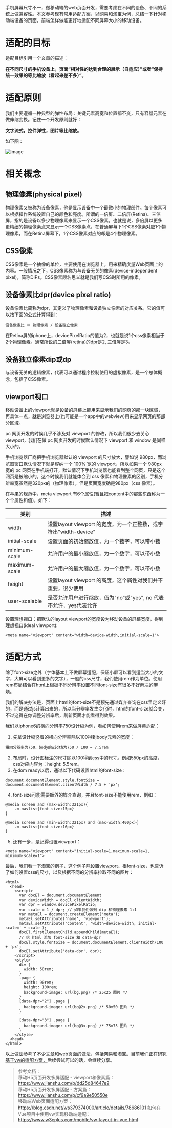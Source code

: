 手机屏幕尺寸不一，做移动端的web页面开发，需要考虑在不同的设备、不同的系统上做兼容性。本文参考现有常用适配方案，以网易和淘宝为例，总结一下针对移动端设备的页面，前端怎样做能更好地适配不同屏幕大小的移动设备。
# 适配的目标
适配目标引用一个文章的描述：    
    
**在不同尺寸的手机设备上，页面“相对性的达到合理的展示（自适应）”或者“保持统一效果的等比缩放（看起来差不多）”。**
# 适配原则
我们主要遵循一种典型的弹性布局：关键元素高宽和位置都不变，只有容器元素在做伸缩变换。记住一个开发原则就好：    
    
**文字流式，控件弹性，图片等比缩放。**      

如下图：    

![image](https://raw.githubusercontent.com/labsInsight/blogs/master/Resources/6-shipei-desc.png)
# 相关概念
## 物理像素(physical pixel)
物理像素又被称为设备像素，他是显示设备中一个最微小的物理部件。每个像素可以根据操作系统设置自己的颜色和亮度。所谓的一倍屏、二倍屏(Retina)、三倍屏，指的是设备以多少物理像素来显示一个CSS像素，也就是说，多倍屏以更多更精细的物理像素点来显示一个CSS像素点，在普通屏幕下1个CSS像素对应1个物理像素，而在Retina屏幕下，1个CSS像素对应的却是4个物理像素。
## CSS像素
CSS像素是一个抽像的单位，主要使用在浏览器上，用来精确度量Web页面上的内容。一般情况之下，CSS像素称为与设备无关的像素(device-independent pixel)，简称DIPs。CSS像素顾名思义就是我们写CSS时所用的像素。
## 设备像素比dpr(device pixel ratio)
设备像素比简称为dpr，其定义了物理像素和设备独立像素的对应关系。它的值可以按下面的公式计算得到：

```
设备像素比 ＝ 物理像素 / 设备独立像素
```

在Retina屏的iphone上，devicePixelRatio的值为2，也就是说1个css像素相当于2个物理像素。通常所说的二倍屏(retina)的dpr是2, 三倍屏是3。
## 设备独立像素dip或dp
与设备无关的逻辑像素，代表可以通过程序控制使用的虚拟像素，是一个总体概念，包括了CSS像素。
## viewport视口
移动设备上的viewport就是设备的屏幕上能用来显示我们的网页的那一块区域，再具体一点，就是浏览器上(也可能是一个app中的webview)用来显示网页的那部分区域。    
     
pc 网页开发的时候几乎不涉及对 viewport 的修改，所以我们很少去关心 viewport，我们在做 pc 网页开发的时候默认情况下 viewport 和 window 是同样大小的。    
    
手机浏览器厂商把手机浏览器默认的 viewport 的尺寸放大，譬如说 980px，而浏览器窗口默认情况下就是容纳一个 100% 宽的 viewport，所以如果一个 980px 宽的 pc 网页在手机端打开，默认情况下手机浏览器也能看到整个网页，只是这个网页是被缩小的。这个时候我们就能体会到 css 像素和物理像素的区别，手机分辨率宽虽然是320px的（物理像素），但是页面宽度确是980px（css 像素）。    
    
在苹果的规范中，meta viewport 有6个属性(暂且把content中的那些东西称为一个个属性和值)，如下：




类别 | 描述
---|---
width | 设置layout viewport  的宽度，为一个正整数，或字符串"width-device"
initial-scale | 设置页面的初始缩放值，为一个数字，可以带小数
minimum-scale | 允许用户的最小缩放值，为一个数字，可以带小数
maximum-scale | 允许用户的最大缩放值，为一个数字，可以带小数
height | 设置layout viewport  的高度，这个属性对我们并不重要，很少使用
user-scalable | 是否允许用户进行缩放，值为"no"或"yes", no 代表不允许，yes代表允许



设置理想视口：把默认的layout viewport的宽度设为移动设备的屏幕宽度，得到理想视口(ideal viewport):


```
<meta name="viewport" content="width=device-width,initial-scale=1">

```
# 适配方式
除了font-size之外（字体基本上不做屏幕适配，保证小屏可以看到适当大小的文字，大屏可以看到更多的文字），一般的css尺寸，我们使用rem作为单位。使用rem布局结合在html上根据不同分辨率设置不同font-size有很多不好解决的麻烦。   
    
我们的解决办法是，页面上html的font-size不是预先通过媒介查询在css里定义好的，而是通过js计算出来的，所以当分辨率发生变化时，html的font-size就会变，不过这得在你调整分辨率后，刷新页面才能看得到效果。    
    
我们以iphone6的横向分辨率750设计稿为例，看如何使用rem来做屏幕适配：
1. 先拿设计稿竖着的横向分辨率除以100得到body元素的宽度：

```
横向分辨率为750，body的width为750 / 100 = 7.5rem
```

2. 布局时，设计图标注的尺寸除以100得到css中的尺寸。例如550px的高度，css对应内容为：height: 5.5rem。
3. 在dom ready以后，通过以下代码设置html的font-size：

```
document.documentElement.style.fontSize = document.documentElement.clientWidth / 7.5 + 'px';
```
4. font-size可能需要额外的媒介查询，并且font-size不能使用rem，例如：

```
@media screen and (max-width:321px){
    .m-navlist{font-size:15px}
}

@media screen and (min-width:321px) and (max-width:400px){
    .m-navlist{font-size:16px}
}
```

5. 还有一步，是记得设置viewport：

```
<meta name="viewport" content="initial-scale=1,maximum-scale=1, minimum-scale=1">

```

最后，我们看一下淘宝的例子，这个例子除设置viewport、根font-size，也告诉了如何设置css的尺寸，以及根据不同的分辨率拉取不同的图片：

```
<html>
  <head>
    <script>
      var docEl = document.documentElement
      var deviceWidth = docEl.clientWidth;
      var dpr = window.devicePixelRatio;
      var scale = 1 / dpr; // 如果我们做到 dip 和物理像素 1:1 
      var metaEl = document.createElement('meta');
      metaEl.setAttribute('name', 'viewport');
      metaEl.setAttribute('content', 'width=device-width, initial-scale=' + scale );
      docEl.firstElementChild.appendChild(metaEl);
      // 给 html 添加 font-size 和 data-dpr
      docEl.style.fontSize = document.documentElement.clientWidth/100 + 'px';
      docEl.setAttribute('data-dpr', dpr);
    </script>
    <style>
      div {
        width: 50rem;
      }
      .page {
        width: 90rem;
        height: 100rem;
        background-image: url(bg.png) /* 25x25 图片 */
      }
      [data-dpr="2"] .page {
        background-image: url(bg@2x.png) /* 50x50 图片 */
      }

      [data-dpr="3"] .page {
        background-image: url(bg@3x.png) /* 75x75 图片 */
      }
    </style>
  <head>
</html>
```

   
以上做法参考了不少文章和web页面的做法，包括网易和淘宝。目前我们正在研究[基于vw的适配方案，](https://www.w3cplus.com/mobile/vw-layout-in-vue.html/)后续尝试可以的话，会继续分享。



> 参考文档：    
移动H5页面开发多屏适配 - viewport和像素篇：https://www.jianshu.com/p/dd25d84647e2       
移动H5页面开发多屏适配 - 方案篇：https://www.jianshu.com/p/cf9a9e50550e    
移动端Web页面适配方案：https://blog.csdn.net/ws379374000/article/details/78686101    如何在Vue项目中使用vw实现移动端适配：https://www.w3cplus.com/mobile/vw-layout-in-vue.html
